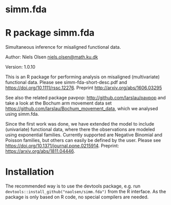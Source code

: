 # simm.fda
# R package simm.fda
Simultaneous inference for misaligned functional data.

Author: Niels Olsen <niels.olsen@math.ku.dk>

Version: 1.0.10


This is an R package for performing analysis on misaligned (multivariate) functional data. Please see simm-fda-short-desc.pdf and https://doi.org/10.1111/rssc.12276. Preprint http://arxiv.org/abs/1606.03295

See also the related package pavpop: http://github.com/larslau/pavpop and take a look at the Bochum arm movement data set https://github.com/larslau/Bochum_movement_data, which we analysed using simm.fda.


Since the first work was done, we have extended the model to include (univariate) functional data, where there the observations are modeled using exponential families. Currently supported are Negative Binomial and Poisson families, but others can easily be defined by the user.
Please see https://doi.org/10.1371/journal.pone.0215914. Preprint: https://arxiv.org/abs/1811.04446.


# Installation 
The recommended way is to use the devtools package, e.g. run `devtools::install_github("naolsen/simm.fda")` from the R interface.
As the package is only based on R code, no special compilers are needed. 

